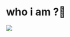 # who i am ?👋


<img align="center" src="https://user-images.githubusercontent.com\11248391/187425702-72de783a-c79b-4c42-949b-46f78778d95a.svg
">
